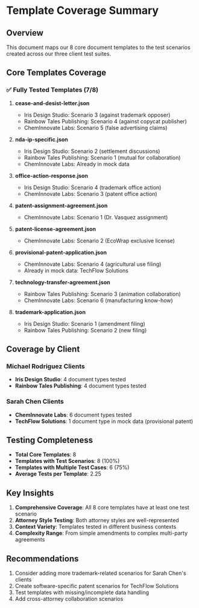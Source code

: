 # Template Coverage Summary

## Overview
This document maps our 8 core document templates to the test scenarios created across our three client test suites.

## Core Templates Coverage

### ✅ Fully Tested Templates (7/8)

1. **cease-and-desist-letter.json**
   - Iris Design Studio: Scenario 3 (against trademark opposer)
   - Rainbow Tales Publishing: Scenario 4 (against copycat publisher)
   - ChemInnovate Labs: Scenario 5 (false advertising claims)

2. **nda-ip-specific.json**
   - Iris Design Studio: Scenario 2 (settlement discussions)
   - Rainbow Tales Publishing: Scenario 1 (mutual for collaboration)
   - ChemInnovate Labs: Already in mock data

3. **office-action-response.json**
   - Iris Design Studio: Scenario 4 (trademark office action)
   - ChemInnovate Labs: Scenario 3 (patent office action)

4. **patent-assignment-agreement.json**
   - ChemInnovate Labs: Scenario 1 (Dr. Vasquez assignment)

5. **patent-license-agreement.json**
   - ChemInnovate Labs: Scenario 2 (EcoWrap exclusive license)

6. **provisional-patent-application.json**
   - ChemInnovate Labs: Scenario 4 (agricultural use filing)
   - Already in mock data: TechFlow Solutions

7. **technology-transfer-agreement.json**
   - Rainbow Tales Publishing: Scenario 3 (animation collaboration)
   - ChemInnovate Labs: Scenario 6 (manufacturing know-how)

8. **trademark-application.json**
   - Iris Design Studio: Scenario 1 (amendment filing)
   - Rainbow Tales Publishing: Scenario 2 (new filing)

## Coverage by Client

### Michael Rodriguez Clients
- **Iris Design Studio**: 4 document types tested
- **Rainbow Tales Publishing**: 4 document types tested

### Sarah Chen Clients
- **ChemInnovate Labs**: 6 document types tested
- **TechFlow Solutions**: 1 document type in mock data (provisional patent)

## Testing Completeness

- **Total Core Templates**: 8
- **Templates with Test Scenarios**: 8 (100%)
- **Templates with Multiple Test Cases**: 6 (75%)
- **Average Tests per Template**: 2.25

## Key Insights

1. **Comprehensive Coverage**: All 8 core templates have at least one test scenario
2. **Attorney Style Testing**: Both attorney styles are well-represented
3. **Context Variety**: Templates tested in different business contexts
4. **Complexity Range**: From simple amendments to complex multi-party agreements

## Recommendations

1. Consider adding more trademark-related scenarios for Sarah Chen's clients
2. Create software-specific patent scenarios for TechFlow Solutions
3. Test templates with missing/incomplete data handling
4. Add cross-attorney collaboration scenarios 